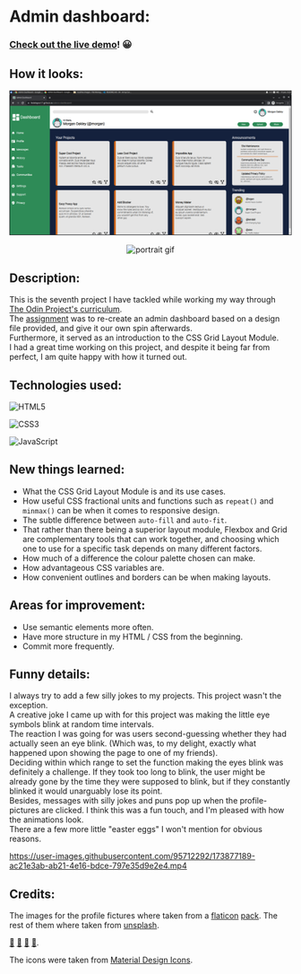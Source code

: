 # Admin dashboard: 
###  [Check out the live demo](https://fedelopez17.github.io/admin-dashboard/)! :grinning:


## How it looks:
![landscape orientation screenshot](https://github.com/FedeLopez17/admin-dashboard/blob/main/img/readme-images/screenshot-landscape.png?raw=true)

<p align="center">
  <img src="https://github.com/FedeLopez17/admin-dashboard/blob/main/img/readme-images/portrait.gif" alt="portrait gif" />
</p>

## Description:
This is the seventh project I have tackled while working my way through [The Odin Project's curriculum](https://www.theodinproject.com/paths).<br>
The [assignment](https://www.theodinproject.com/lessons/node-path-intermediate-html-and-css-admin-dashboard) was to re-create an admin dashboard based on a design file provided, and give it our own spin afterwards.<br>
Furthermore, it served as an introduction to the CSS Grid Layout Module.<br>
I had a great time working on this project, and despite it being far from perfect, I am quite happy with how it turned out.

## Technologies used:
![HTML5](https://img.shields.io/badge/html5-%23E34F26.svg?style=for-the-badge&logo=html5&logoColor=white)

![CSS3](https://img.shields.io/badge/css3-%231572B6.svg?style=for-the-badge&logo=css3&logoColor=white)

![JavaScript](https://img.shields.io/badge/javascript-%23323330.svg?style=for-the-badge&logo=javascript&logoColor=%23F7DF1E)

## New things learned:
- What the CSS Grid Layout Module is and its use cases.
- How useful CSS fractional units and functions such as `repeat()` and `minmax()` can be when it comes to responsive design.
- The subtle difference between `auto-fill` and `auto-fit`.
- That rather than there being a superior layout module, Flexbox and Grid are complementary tools that can work together, and choosing which one to use for a specific task depends on many different factors.
- How much of a difference the colour palette chosen can make.
- How advantageous CSS variables are.
- How convenient outlines and borders can be when making layouts.

## Areas for improvement:
- Use semantic elements more often.
- Have more structure in my HTML / CSS from the beginning.
- Commit more frequently.

## Funny details:
I always try to add a few silly jokes to my projects. This project wasn't the exception.<br>
A creative joke I came up with for this project was making the little eye symbols blink at random time intervals.<br>
The reaction I was going for was users second-guessing whether they had actually seen an eye blink. (Which was, to my delight, exactly what happened upon showing the page to one of my friends).<br>
Deciding within which range to set the function making the eyes blink was definitely a challenge.
If they took too long to blink, the user might be already gone by the time they were supposed to blink, but if they constantly blinked it would unarguably lose its point.<br>
Besides, messages with silly jokes and puns pop up when the profile-pictures are clicked. 
I think this was a fun touch, and I'm pleased with how the animations look.<br>
There are a few more little "easter eggs" I won't mention for obvious reasons.


https://user-images.githubusercontent.com/95712292/173877189-ac21e3ab-ab21-4e16-bdce-797e35d9e2e4.mp4


## Credits:
The images for the profile fictures where taken from a [flaticon](https://www.flaticon.es/) [pack](https://www.flaticon.es/packs/animals-53?word=animals&style_id=15&family_id=3&group_id=1).
The rest of them where taken from [unsplash](https://unsplash.com/es/ ).  

[:frog:](https://unsplash.com/es/fotos/E32fGlISSBk)  [:octopus:](https://unsplash.com/es/fotos/4WHK59SS-Is)  [:penguin:](https://unsplash.com/es/fotos/GQLT-fno6AU) [:owl:](https://unsplash.com/es/fotos/E6xfioiJmms).

The icons were taken from [Material Design Icons](https://materialdesignicons.com/).

